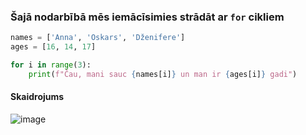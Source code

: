 ### Šajā nodarbībā mēs iemācīsimies strādāt ar `for` cikliem

```py
names = ['Anna', 'Oskars', 'Dženifere']
ages = [16, 14, 17]

for i in range(3):
    print(f"Čau, mani sauc {names[i]} un man ir {ages[i]} gadi")
```

#### Skaidrojums
![image](https://github.com/datorium-prog1-10/2023-2024/assets/45357320/3465578c-55c3-4df8-b5ed-9685a4b658c5)



